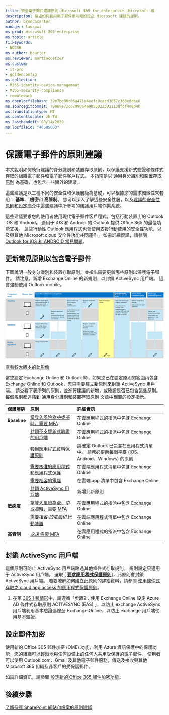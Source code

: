 ```yaml
---
title: 安全電子郵件建議原則-Microsoft 365 for enterprise |Microsoft 檔
description: 描述如何套用電子郵件原則和設定之 Microsoft 建議的原則。
author: brendacarter
manager: laurawi
ms.prod: microsoft-365-enterprise
ms.topic: article
f1.keywords:
- NOCSH
ms.author: bcarter
ms.reviewer: martincoetzer
ms.custom:
- it-pro
- goldenconfig
ms.collection:
- M365-identity-device-management
- M365-security-compliance
- remotework
ms.openlocfilehash: 39e7be86c06a471a4eefc0cacd3657c363eddae6
ms.sourcegitcommit: 79065e72c0799064e9055022393113dfcf40eb4b
ms.translationtype: MT
ms.contentlocale: zh-TW
ms.lasthandoff: 08/14/2020
ms.locfileid: "46685603"
---
```

# <a name="policy-recommendations-for-securing-email"></a>保護電子郵件的原則建議

本文說明如何執行建議的身分識別和裝置存取原則，以保護支援新式驗證和條件式存取的組織電子郵件和電子郵件客戶程式。 本指南是以 [通用身分識別和裝置存取原則](identity-access-policies.md) 為基礎，也包含一些額外的建議。

這些建議是以三種不同的安全性和保護層級為基礎，可以根據您的需求細微性來套用： **基準**、 **機密**和 **高管制**。 您可以深入了解這些安全性層，以及[建議的安全性原則和設定簡介](microsoft-365-policies-configurations.md)中這些建議中所參考的建議用戶端作業系統。

這些建議要求您的使用者使用現代電子郵件客戶程式，包括行動裝置上的 Outlook iOS 和 Android。 適用于 iOS 和 Android 的 Outlook 提供 Office 365 的最佳功能支援。 這些行動性 Outlook 應用程式也會使用支援行動使用的安全性功能，以及與其他 Microsoft cloud 安全性功能共同運作。 如需詳細資訊，請參閱 [Outlook for iOS 和 ANDROID 常見問題](https://docs.microsoft.com/exchange/clients-and-mobile-in-exchange-online/outlook-for-ios-and-android/outlook-for-ios-and-android-faq)。

## <a name="updating-common-policies-to-include-email"></a>更新常見原則以包含電子郵件

下圖說明一般身分識別和裝置存取原則，並指出需要更新哪些原則以保護電子郵件。 請注意，新增 Exchange Online 的新規則，以封鎖 ActiveSync 用戶端。 這會強制使用 Outlook mobile。

![保護電子郵件的原則更新摘要](../media/identity-access-ruleset-mail.png)

[查看較大版本的此影像](https://raw.githubusercontent.com/MicrosoftDocs/microsoft-365-docs/public/microsoft-365/media/identity-access-ruleset-mail.png)

當您設定 Exchange Online 和 Outlook 時，如果您已在設定原則的範圍內包含 Exchange Online 和 Outlook，您只需要建立新原則來封鎖 ActiveSync 用戶端。 請查看下表所列的原則，並進行建議的新增，或確認是否已包含這些原則。 每個規則都連結到 [通用身分識別和裝置存取原則](identity-access-policies.md) 文章中相關的設定指示。

|保護層級|原則|詳細資訊|
|:---------------|:-------|:----------------|
|**Baseline**|[當登入風險為*中*或*高*時，需要 MFA](identity-access-policies.md#require-mfa-based-on-sign-in-risk)|在雲應用程式的指派中包含 Exchange Online|
|        |[封鎖不支援新式驗證的用戶端](identity-access-policies.md#block-clients-that-dont-support-modern-authentication)|在雲應用程式的指派中包含 Exchange Online|
|        |[套用應用程式資料保護原則](identity-access-policies.md#apply-app-data-protection-policies)|請確定 Outlook 已包含在應用程式清單中。 請務必更新每個平臺 (iOS、Android、Windows) 的原則|
|        |[需要核准的應用程式和應用程式保護](identity-access-policies.md#require-approved-apps-and-app-protection)|在雲端應用程式清單中包含 Exchange Online|
|        |[需要相容的電腦](identity-access-policies.md#require-compliant-pcs-but-not-compliant-phones-and-tablets)|在雲端 app 清單中包含 Exchange Online|
|        |[封鎖 ActiveSync 用戶端](#block-activesync-clients)|新增此新原則| 
|**敏感度**|[當登入風險為*低*、*中*或*高*時，需要 MFA](identity-access-policies.md#require-mfa-based-on-sign-in-risk)| 在雲應用程式的指派中包含 Exchange Online|
|         |[需要相容 *的電腦和* 行動裝置](identity-access-policies.md#require-compliant-pcs-and-mobile-devices)|在雲端應用程式清單中包含 Exchange Online|
|**高管制**|[*永遠* 需要 MFA](identity-access-policies.md#require-mfa-based-on-sign-in-risk)|在雲應用程式的指派中包含 Exchange Online|

## <a name="block-activesync-clients"></a>封鎖 ActiveSync 用戶端

這個原則可防止 ActiveSync 用戶端略過其他條件式存取規則。 規則設定只適用于 ActiveSync 用戶端。 選取 [ **[要求應用程式保護原則](https://docs.microsoft.com/azure/active-directory/conditional-access/concept-conditional-access-grant#require-app-protection-policy)**]，此原則會封鎖 ActiveSync 用戶端。 若要瞭解如何建立此原則的詳細資料，請參閱 [使用條件式存取之 cloud app access 的應用程式保護原則](https://docs.microsoft.com/azure/active-directory/conditional-access/app-protection-based-conditional-access)。

1. 在第 [365 1 種情形](https://docs.microsoft.com/azure/active-directory/conditional-access/app-protection-based-conditional-access#scenario-1-office-365-apps-require-approved-apps-with-app-protection-policies)中，請遵循「步驟2：使用 Exchange Online 設定 Azure AD 條件式存取原則 ACTIVESYNC (EAS) 」，以防止 exchange ActiveSync 用戶端利用基本驗證連線至 Exchange Online，以防止 exchange 用戶端使用基本驗證。

## <a name="set-up-message-encryption"></a>設定郵件加密

使用新的 Office 365 郵件加密 (OME) 功能，利用 Azure 資訊保護中的保護功能，您的組織可以輕鬆地與任何設備上的任何人共用受保護的電子郵件。 使用者可以使用 Outlook.com、Gmail 及其他電子郵件服務，傳送及接收與其他 Microsoft 365 組織及非客戶的受保護郵件。

如需詳細資訊，請參閱 [設定新的 Office 365 郵件加密功能](https://docs.microsoft.com/microsoft-365/compliance/set-up-new-message-encryption-capabilities)。

## <a name="next-steps"></a>後續步驟

[了解保護 SharePoint 網站和檔案的原則建議](sharepoint-file-access-policies.md)
